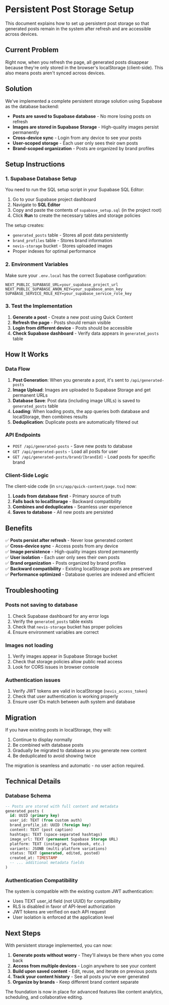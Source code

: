 # Persistent Post Storage Setup

This document explains how to set up persistent post storage so that generated posts remain in the system after refresh and are accessible across devices.

## Current Problem

Right now, when you refresh the page, all generated posts disappear because they're only stored in the browser's localStorage (client-side). This also means posts aren't synced across devices.

## Solution

We've implemented a complete persistent storage solution using Supabase as the database backend:

- **Posts are saved to Supabase database** - No more losing posts on refresh
- **Images are stored in Supabase Storage** - High-quality images persist permanently  
- **Cross-device sync** - Login from any device to see your posts
- **User-scoped storage** - Each user only sees their own posts
- **Brand-scoped organization** - Posts are organized by brand profiles

## Setup Instructions

### 1. Supabase Database Setup

You need to run the SQL setup script in your Supabase SQL Editor:

1. Go to your Supabase project dashboard
2. Navigate to **SQL Editor**
3. Copy and paste the contents of `supabase_setup.sql` (in the project root)
4. Click **Run** to create the necessary tables and storage policies

The setup creates:
- `generated_posts` table - Stores all post data persistently
- `brand_profiles` table - Stores brand information
- `nevis-storage` bucket - Stores uploaded images
- Proper indexes for optimal performance

### 2. Environment Variables

Make sure your `.env.local` has the correct Supabase configuration:

```env
NEXT_PUBLIC_SUPABASE_URL=your_supabase_project_url
NEXT_PUBLIC_SUPABASE_ANON_KEY=your_supabase_anon_key
SUPABASE_SERVICE_ROLE_KEY=your_supabase_service_role_key
```

### 3. Test the Implementation

1. **Generate a post** - Create a new post using Quick Content
2. **Refresh the page** - Posts should remain visible
3. **Login from different device** - Posts should be accessible
4. **Check Supabase dashboard** - Verify data appears in `generated_posts` table

## How It Works

### Data Flow

1. **Post Generation**: When you generate a post, it's sent to `/api/generated-posts`
2. **Image Upload**: Images are uploaded to Supabase Storage and get permanent URLs
3. **Database Save**: Post data (including image URLs) is saved to `generated_posts` table
4. **Loading**: When loading posts, the app queries both database and localStorage, then combines results
5. **Deduplication**: Duplicate posts are automatically filtered out

### API Endpoints

- `POST /api/generated-posts` - Save new posts to database
- `GET /api/generated-posts` - Load all posts for user
- `GET /api/generated-posts/brand/[brandId]` - Load posts for specific brand

### Client-Side Logic

The client-side code (in `src/app/quick-content/page.tsx`) now:

1. **Loads from database first** - Primary source of truth
2. **Falls back to localStorage** - Backward compatibility
3. **Combines and deduplicates** - Seamless user experience
4. **Saves to database** - All new posts are persisted

## Benefits

✅ **Posts persist after refresh** - Never lose generated content  
✅ **Cross-device sync** - Access posts from any device  
✅ **Image persistence** - High-quality images stored permanently  
✅ **User isolation** - Each user only sees their own posts  
✅ **Brand organization** - Posts organized by brand profiles  
✅ **Backward compatibility** - Existing localStorage posts are preserved  
✅ **Performance optimized** - Database queries are indexed and efficient  

## Troubleshooting

### Posts not saving to database

1. Check Supabase dashboard for any error logs
2. Verify the `generated_posts` table exists
3. Check that `nevis-storage` bucket has proper policies
4. Ensure environment variables are correct

### Images not loading

1. Verify images appear in Supabase Storage bucket
2. Check that storage policies allow public read access
3. Look for CORS issues in browser console

### Authentication issues

1. Verify JWT tokens are valid in localStorage (`nevis_access_token`)
2. Check that user authentication is working properly
3. Ensure user IDs match between auth system and database

## Migration

If you have existing posts in localStorage, they will:

1. Continue to display normally
2. Be combined with database posts
3. Gradually be migrated to database as you generate new content
4. Be deduplicated to avoid showing twice

The migration is seamless and automatic - no user action required.

## Technical Details

### Database Schema

```sql
-- Posts are stored with full content and metadata
generated_posts (
  id: UUID (primary key)
  user_id: TEXT (from custom auth)
  brand_profile_id: UUID (foreign key) 
  content: TEXT (post caption)
  hashtags: TEXT (space-separated hashtags)
  image_url: TEXT (permanent Supabase Storage URL)
  platform: TEXT (instagram, facebook, etc.)
  variants: JSONB (multi-platform variations)
  status: TEXT (generated, edited, posted)
  created_at: TIMESTAMP
  -- ... additional metadata fields
)
```

### Authentication Compatibility

The system is compatible with the existing custom JWT authentication:

- Uses TEXT user_id field (not UUID) for compatibility
- RLS is disabled in favor of API-level authorization
- JWT tokens are verified on each API request
- User isolation is enforced at the application level

## Next Steps

With persistent storage implemented, you can now:

1. **Generate posts without worry** - They'll always be there when you come back
2. **Access from multiple devices** - Login anywhere to see your content  
3. **Build upon saved content** - Edit, reuse, and iterate on previous posts
4. **Track your content history** - See all posts you've ever generated
5. **Organize by brands** - Keep different brand content separate

The foundation is now in place for advanced features like content analytics, scheduling, and collaborative editing.